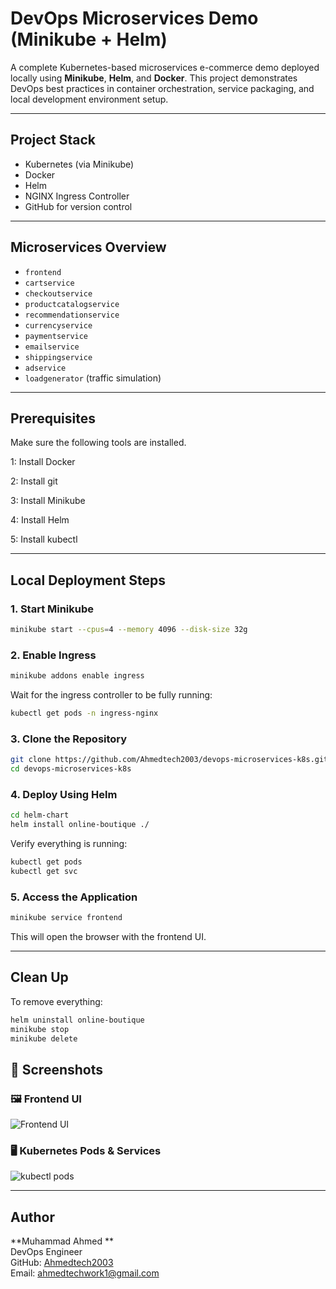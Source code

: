 # DevOps Microservices Demo (Minikube + Helm)

A complete Kubernetes-based microservices e-commerce demo deployed locally using **Minikube**, **Helm**, and **Docker**. This project demonstrates DevOps best practices in container orchestration, service packaging, and local development environment setup.

---

## Project Stack

- Kubernetes (via Minikube)
- Docker
- Helm
- NGINX Ingress Controller
- GitHub for version control

---

## Microservices Overview

- `frontend`
- `cartservice`
- `checkoutservice`
- `productcatalogservice`
- `recommendationservice`
- `currencyservice`
- `paymentservice`
- `emailservice`
- `shippingservice`
- `adservice`
- `loadgenerator` (traffic simulation)

---

## Prerequisites

Make sure the following tools are installed.

1: Install Docker

2: Install git

3: Install Minikube

4: Install Helm

5: Install kubectl

---

## Local Deployment Steps

### 1. Start Minikube

```bash
minikube start --cpus=4 --memory 4096 --disk-size 32g
```

### 2. Enable Ingress

```bash
minikube addons enable ingress
```

Wait for the ingress controller to be fully running:

```bash
kubectl get pods -n ingress-nginx
```

### 3. Clone the Repository

```bash
git clone https://github.com/Ahmedtech2003/devops-microservices-k8s.git
cd devops-microservices-k8s
```

### 4. Deploy Using Helm

```bash
cd helm-chart
helm install online-boutique ./
```

Verify everything is running:

```bash
kubectl get pods
kubectl get svc
```

### 5. Access the Application

```bash
minikube service frontend
```

This will open the browser with the frontend UI.

---

## Clean Up

To remove everything:

```bash
helm uninstall online-boutique
minikube stop
minikube delete
```
## 📸 Screenshots

### 🖼️ Frontend UI
![Frontend UI](docs/img/online-boutique-frontend-1.png)

### 🖥️ Kubernetes Pods & Services
![kubectl pods](docs/img/Pods%20and%20)



---

## Author

**Muhammad Ahmed **  
DevOps Engineer  
GitHub: [Ahmedtech2003](https://github.com/Ahmedtech2003)  
Email: ahmedtechwork1@gmail.com

